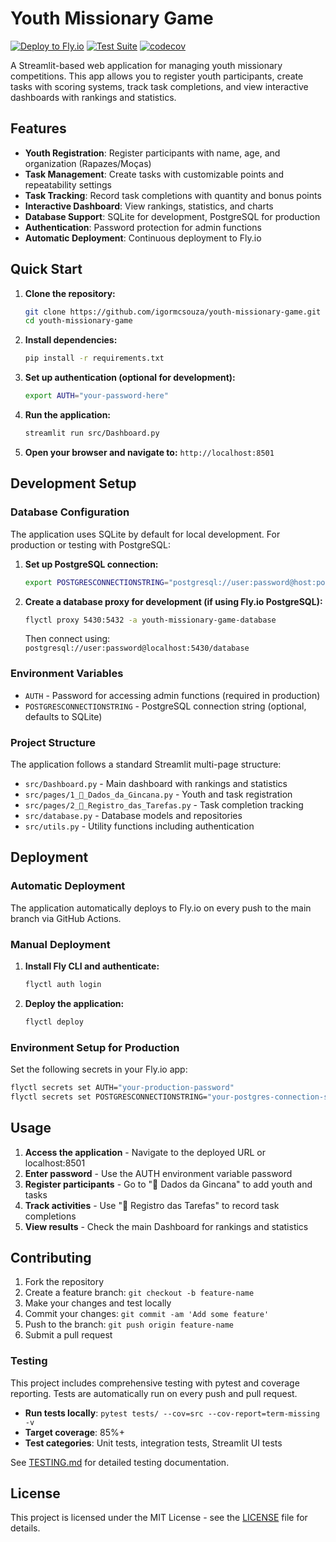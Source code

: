 # Youth Missionary Game

[![Deploy to Fly.io](https://github.com/igormcsouza/youth-missionary-game/actions/workflows/deploy.yml/badge.svg)](https://github.com/igormcsouza/youth-missionary-game/actions/workflows/deploy.yml)
[![Test Suite](https://github.com/igormcsouza/youth-missionary-game/actions/workflows/test.yml/badge.svg)](https://github.com/igormcsouza/youth-missionary-game/actions/workflows/test.yml)
[![codecov](https://codecov.io/gh/igormcsouza/youth-missionary-game/branch/main/graph/badge.svg)](https://codecov.io/gh/igormcsouza/youth-missionary-game)

A Streamlit-based web application for managing youth missionary competitions. This app allows you to register youth participants, create tasks with scoring systems, track task completions, and view interactive dashboards with rankings and statistics.

## Features

- **Youth Registration**: Register participants with name, age, and organization (Rapazes/Moças)
- **Task Management**: Create tasks with customizable points and repeatability settings
- **Task Tracking**: Record task completions with quantity and bonus points
- **Interactive Dashboard**: View rankings, statistics, and charts
- **Database Support**: SQLite for development, PostgreSQL for production
- **Authentication**: Password protection for admin functions
- **Automatic Deployment**: Continuous deployment to Fly.io

## Quick Start

1. **Clone the repository:**
   ```bash
   git clone https://github.com/igormcsouza/youth-missionary-game.git
   cd youth-missionary-game
   ```

2. **Install dependencies:**
   ```bash
   pip install -r requirements.txt
   ```

3. **Set up authentication (optional for development):**
   ```bash
   export AUTH="your-password-here"
   ```

4. **Run the application:**
   ```bash
   streamlit run src/Dashboard.py
   ```

5. **Open your browser and navigate to:** `http://localhost:8501`

## Development Setup

### Database Configuration

The application uses SQLite by default for local development. For production or testing with PostgreSQL:

1. **Set up PostgreSQL connection:**
   ```bash
   export POSTGRESCONNECTIONSTRING="postgresql://user:password@host:port/database"
   ```

2. **Create a database proxy for development (if using Fly.io PostgreSQL):**
   ```bash
   flyctl proxy 5430:5432 -a youth-missionary-game-database
   ```
   Then connect using: `postgresql://user:password@localhost:5430/database`

### Environment Variables

- `AUTH` - Password for accessing admin functions (required in production)
- `POSTGRESCONNECTIONSTRING` - PostgreSQL connection string (optional, defaults to SQLite)

### Project Structure

The application follows a standard Streamlit multi-page structure:

- `src/Dashboard.py` - Main dashboard with rankings and statistics
- `src/pages/1_📁_Dados_da_Gincana.py` - Youth and task registration
- `src/pages/2_📝_Registro_das_Tarefas.py` - Task completion tracking
- `src/database.py` - Database models and repositories
- `src/utils.py` - Utility functions including authentication

## Deployment

### Automatic Deployment

The application automatically deploys to Fly.io on every push to the main branch via GitHub Actions.

### Manual Deployment

1. **Install Fly CLI and authenticate:**
   ```bash
   flyctl auth login
   ```

2. **Deploy the application:**
   ```bash
   flyctl deploy
   ```

### Environment Setup for Production

Set the following secrets in your Fly.io app:
```bash
flyctl secrets set AUTH="your-production-password"
flyctl secrets set POSTGRESCONNECTIONSTRING="your-postgres-connection-string"
```

## Usage

1. **Access the application** - Navigate to the deployed URL or localhost:8501
2. **Enter password** - Use the AUTH environment variable password
3. **Register participants** - Go to "📁 Dados da Gincana" to add youth and tasks
4. **Track activities** - Use "📝 Registro das Tarefas" to record task completions
5. **View results** - Check the main Dashboard for rankings and statistics

## Contributing

1. Fork the repository
2. Create a feature branch: `git checkout -b feature-name`
3. Make your changes and test locally
4. Commit your changes: `git commit -am 'Add some feature'`
5. Push to the branch: `git push origin feature-name`
6. Submit a pull request

### Testing

This project includes comprehensive testing with pytest and coverage reporting. Tests are automatically run on every push and pull request.

- **Run tests locally**: `pytest tests/ --cov=src --cov-report=term-missing -v`
- **Target coverage**: 85%+
- **Test categories**: Unit tests, integration tests, Streamlit UI tests

See [TESTING.md](TESTING.md) for detailed testing documentation.

## License

This project is licensed under the MIT License - see the [LICENSE](LICENSE) file for details.
